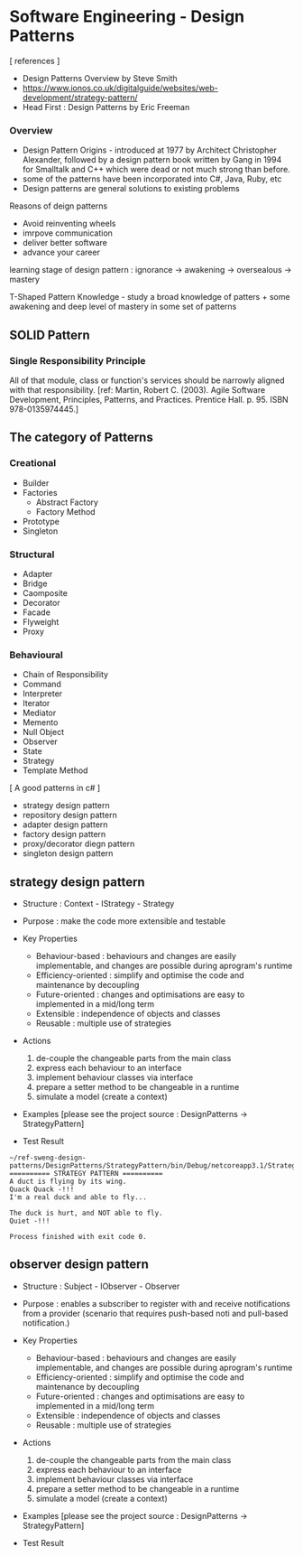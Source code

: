 # Software Engineering - Design Patterns

[ references ] 
- Design Patterns Overview by Steve Smith
- https://www.ionos.co.uk/digitalguide/websites/web-development/strategy-pattern/
- Head First : Design Patterns by Eric Freeman

### Overview
 - Design Pattern Origins - introduced at 1977 by Architect Christopher Alexander, followed by a design pattern book written by Gang in 1994 for Smalltalk and C++ which were dead or not much strong than before. 
 - some of the patterns have been incorporated into C#, Java, Ruby, etc
 - Design patterns are general solutions to existing problems

Reasons of deign patterns
- Avoid reinventing wheels
- imrpove communication
- deliver better software
- advance your career

learning stage of design pattern : ignorance -> awakening -> oversealous -> mastery

T-Shaped Pattern Knowledge - study a broad knowledge of patters + some awakening and deep level of mastery in some set of patterns

## SOLID Pattern
### Single Responsibility Principle
All of that module, class or function's services should be narrowly aligned with that responsibility.
[ref: Martin, Robert C. (2003). Agile Software Development, Principles, Patterns, and Practices. Prentice Hall. p. 95. ISBN 978-0135974445.]



## The category of Patterns
### Creational
 - Builder
 - Factories
   - Abstract Factory
   - Factory Method
 - Prototype
 - Singleton
 
### Structural
 - Adapter
 - Bridge
 - Caomposite
 - Decorator
 - Facade
 - Flyweight
 - Proxy
 
 ### Behavioural
 - Chain of Responsibility
 - Command
 - Interpreter
 - Iterator
 - Mediator
 - Memento
 - Null Object
 - Observer
 - State
 - Strategy
 - Template Method


[ A good patterns in c# ]
- strategy design pattern
- repository design pattern
- adapter design pattern
- factory design pattern
- proxy/decorator diegn pattern
- singleton design pattern


## strategy design pattern
 - Structure : Context - IStrategy - Strategy
 - Purpose : make the code more extensible and testable
 - Key Properties
   - Behaviour-based : behaviours and changes are easily implementable, and changes are possible during aprogram's runtime
   - Efficiency-oriented : simplify and optimise the code and maintenance by decoupling
   - Future-oriented : changes and optimisations are easy to implemented in a mid/long term
   - Extensible : independence of objects and classes
   - Reusable : multiple use of strategies
   
 - Actions
   1) de-couple the changeable parts from the main class
   2) express each behaviour to an interface
   3) implement behaviour classes via interface
   4) prepare a setter method to be changeable in a runtime
   5) simulate a model (create a context)

 - Examples
   [please see the project source : DesignPatterns -> StrategyPattern]
   
 - Test Result
 ```shell
 ~/ref-sweng-design-patterns/DesignPatterns/StrategyPattern/bin/Debug/netcoreapp3.1/StrategyPattern.dll
 ========== STRATEGY PATTERN ==========
 A duct is flying by its wing.
 Quack Quack -!!!
 I'm a real duck and able to fly...
 
 The duck is hurt, and NOT able to fly.
 Quiet -!!!

 Process finished with exit code 0.
 ```

## observer design pattern
 - Structure : Subject - IObserver - Observer
 - Purpose : enables a subscriber to register with and receive notifications from a provider (scenario that requires push-based noti and pull-based notification.)
 - Key Properties
   - Behaviour-based : behaviours and changes are easily implementable, and changes are possible during aprogram's runtime
   - Efficiency-oriented : simplify and optimise the code and maintenance by decoupling
   - Future-oriented : changes and optimisations are easy to implemented in a mid/long term
   - Extensible : independence of objects and classes
   - Reusable : multiple use of strategies
   
 - Actions
   1) de-couple the changeable parts from the main class
   2) express each behaviour to an interface
   3) implement behaviour classes via interface
   4) prepare a setter method to be changeable in a runtime
   5) simulate a model (create a context)

 - Examples
   [please see the project source : DesignPatterns -> StrategyPattern]
   
 - Test Result
 ```shell

